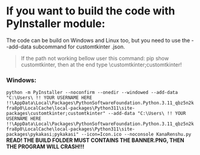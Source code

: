 # If you want to build the code with PyInstaller module:
The code can be build on Windows and Linux too, but you need to use the --add-data subcommand for customtkinter .json.
> If the path not working bellow user this command: pip show customtkinter, then at the end type \customtkinter;customtkinter!
### Windows:
```python -m PyInstaller --noconfirm --onedir --windowed --add-data "C:\Users\ !! YOUR USERNAME HERE !!\AppData\Local\Packages\PythonSoftwareFoundation.Python.3.11_qbz5n2kfra8p0\LocalCache\local-packages\Python311\site-packages\customtkinter;customtkinter" --add-data "C:\Users\ !! YOUR USERNAME HERE !!\AppData\Local\Packages\PythonSoftwareFoundation.Python.3.11_qbz5n2kfra8p0\LocalCache\local-packages\Python311\site-packages\pykakasi;pykakasi" --icon=Icon.ico --noconsole KanaRenshu.py```
**READ! THE BUILD FOLDER MUST CONTAINS THE BANNER.PNG, THEN THE PROGRAM WILL CRASH!!!**
